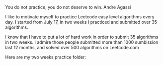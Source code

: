 You do not practice, you do not deserve to win. Andre Agassi

I like to motivate myself to practice Leetcode easy level algorithms every day. I started from July 17, in two weeks I practiced and submitted over 35 algorithms. 

I know that I have to put a lot of hard work in order to submit 35 algorithms in two weeks. I admire those people submitted more than 1000 sumbission last 12 months, and solved over 500 algorithms on Leetcode.com

Here are my two weeks practice folder:

